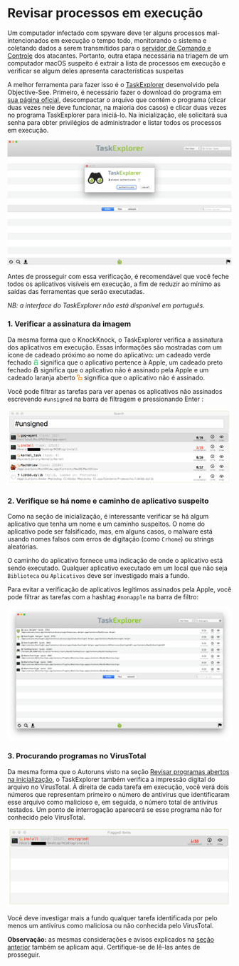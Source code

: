 # Revisar processos em execução

Um computador infectado com spyware deve ter alguns processos mal-intencionados em execução o tempo todo, monitorando o sistema e coletando dados a serem transmitidos para o [servidor de Comando e Controle](https://securitywithoutborders.org/resources/digital-security-glossary.html#cnc) dos atacantes. Portanto, outra etapa necessária na triagem de um computador macOS suspeito é extrair a lista de processos em execução e verificar se algum deles apresenta características suspeitas

A melhor ferramenta para fazer isso é o [TaskExplorer](https://objective-see.com/products/taskexplorer.html) desenvolvido pela Objective-See. Primeiro, é necessário fazer o download do programa em [sua página oficial](https://objective-see.com/products/taskexplorer.html), descompactar o arquivo que contém o programa (clicar duas vezes nele deve funcionar, na maioria dos casos) e clicar duas vezes no programa TaskExplorer para iniciá-lo. Na inicialização, ele solicitará sua senha para obter privilégios de administrador e listar todos os processos em execução.

![](../.gitbook/assets/taskexplorer3.png)

Antes de prosseguir com essa verificação, é recomendável que você feche todos os aplicativos visíveis em execução, a fim de reduzir ao mínimo as saídas das ferramentas que serão executadas.

_NB: a interface do TaskExplorer não está disponível em português._

### 1. Verificar a assinatura da imagem

Da mesma forma que o KnockKnock, o TaskExplorer verifica a assinatura dos aplicativos em execução. Essas informações são mostradas com um ícone de cadeado próximo ao nome do aplicativo: um cadeado verde fechado ![](../.gitbook/assets/signedApple.png) significa que o aplicativo pertence à Apple, um cadeado preto fechado ![](../.gitbook/assets/signed.png) significa que o aplicativo não é assinado pela Apple e um cadeado laranja aberto ![](../.gitbook/assets/unsigned.png) significa que o aplicativo não é assinado.

Você pode filtrar as tarefas para ver apenas os aplicativos não assinados escrevendo `#unsigned` na barra de filtragem e pressionando Enter :

![](../.gitbook/assets/taskexplorer2.png)

### 2. Verifique se há nome e caminho de aplicativo suspeito

Como na seção de inicialização, é interessante verificar se há algum aplicativo que tenha um nome e um caminho suspeitos. O nome do aplicativo pode ser falsificado, mas, em alguns casos, o malware está usando nomes falsos com erros de digitação (como `Crhome`) ou strings aleatórias.

O caminho do aplicativo fornece uma indicação de onde o aplicativo está sendo executado. Qualquer aplicativo executado em um local que não seja `Biblioteca` ou `Aplicativos` deve ser investigado mais a fundo.

Para evitar a verificação de aplicativos legítimos assinados pela Apple, você pode filtrar as tarefas com a hashtag `#nonapple` na barra de filtro:

![](../.gitbook/assets/taskexplorer4.png)

### 3. Procurando programas no VirusTotal

Da mesma forma que o Autoruns visto na seção [Revisar programas abertos na inicialização](autoruns.md), o TaskExplorer também verifica a impressão digital do arquivo no VirusTotal. À direita de cada tarefa em execução, você verá dois números que representam primeiro o número de antivírus que identificaram esse arquivo como malicioso e, em seguida, o número total de antivírus testados. Um ponto de interrogação aparecerá se esse programa não for conhecido pelo VirusTotal.

![](../.gitbook/assets/taskexplorer1.png)

Você deve investigar mais a fundo qualquer tarefa identificada por pelo menos um antivírus como maliciosa ou não conhecida pelo VirusTotal.

**Observação:** as mesmas considerações e avisos explicados na [seção anterior](autoruns.md) também se aplicam aqui. Certifique-se de lê-las antes de prosseguir.

